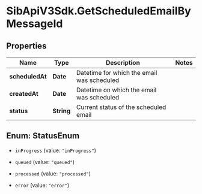# SibApiV3Sdk.GetScheduledEmailByMessageId

## Properties
Name | Type | Description | Notes
------------ | ------------- | ------------- | -------------
**scheduledAt** | **Date** | Datetime for which the email was scheduled | 
**createdAt** | **Date** | Datetime on which the email was scheduled | 
**status** | **String** | Current status of the scheduled email | 


<a name="StatusEnum"></a>
## Enum: StatusEnum


* `inProgress` (value: `"inProgress"`)

* `queued` (value: `"queued"`)

* `processed` (value: `"processed"`)

* `error` (value: `"error"`)




